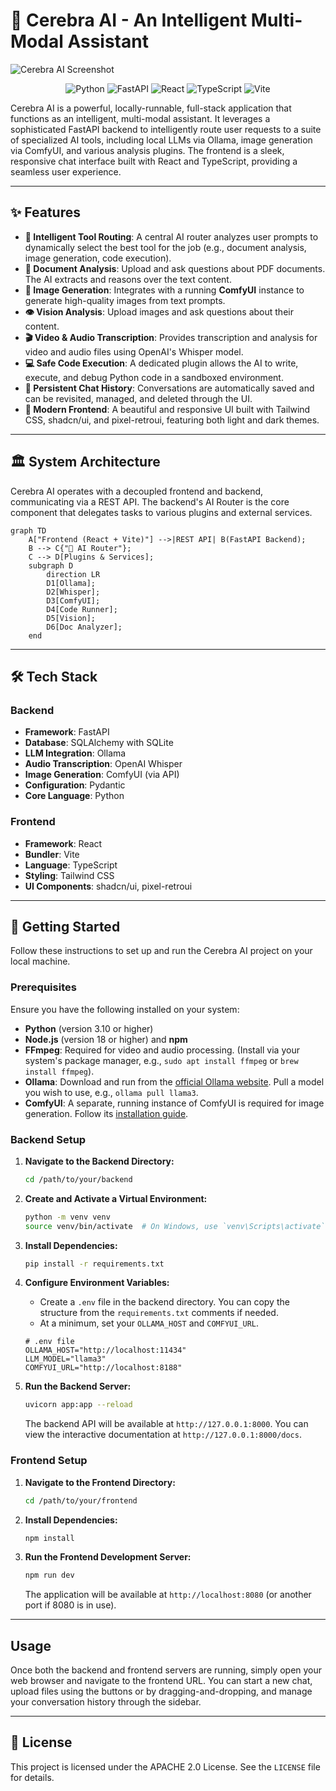 # 🤖 Cerebra AI - An Intelligent Multi-Modal Assistant

![Cerebra AI Screenshot](https://raw.githubusercontent.com/NemesisWaVe/Cerebra-AI/frontend/assets/screenshot.png)

<p align="center">
  <img alt="Python" src="https://img.shields.io/badge/Python-3776AB?style=for-the-badge&logo=python&logoColor=white"/>
  <img alt="FastAPI" src="https://img.shields.io/badge/FastAPI-009688?style=for-the-badge&logo=fastapi&logoColor=white"/>
  <img alt="React" src="https://img.shields.io/badge/React-61DAFB?style=for-the-badge&logo=react&logoColor=black"/>
  <img alt="TypeScript" src="https://img.shields.io/badge/TypeScript-3178C6?style=for-the-badge&logo=typescript&logoColor=white"/>
  <img alt="Vite" src="https://img.shields.io/badge/Vite-646CFF?style=for-the-badge&logo=vite&logoColor=white"/>
</p>

Cerebra AI is a powerful, locally-runnable, full-stack application that functions as an intelligent, multi-modal assistant. It leverages a sophisticated FastAPI backend to intelligently route user requests to a suite of specialized AI tools, including local LLMs via Ollama, image generation via ComfyUI, and various analysis plugins. The frontend is a sleek, responsive chat interface built with React and TypeScript, providing a seamless user experience.

---

## ✨ Features

- **🧠 Intelligent Tool Routing**: A central AI router analyzes user prompts to dynamically select the best tool for the job (e.g., document analysis, image generation, code execution).
- **📄 Document Analysis**: Upload and ask questions about PDF documents. The AI extracts and reasons over the text content.
- **🎨 Image Generation**: Integrates with a running **ComfyUI** instance to generate high-quality images from text prompts.
- **👁️ Vision Analysis**: Upload images and ask questions about their content.
- **🎬 Video & Audio Transcription**: Provides transcription and analysis for video and audio files using OpenAI's Whisper model.
- **💻 Safe Code Execution**: A dedicated plugin allows the AI to write, execute, and debug Python code in a sandboxed environment.
- **💾 Persistent Chat History**: Conversations are automatically saved and can be revisited, managed, and deleted through the UI.
- **🎨 Modern Frontend**: A beautiful and responsive UI built with Tailwind CSS, shadcn/ui, and pixel-retroui, featuring both light and dark themes.

---

## 🏛️ System Architecture

Cerebra AI operates with a decoupled frontend and backend, communicating via a REST API. The backend's AI Router is the core component that delegates tasks to various plugins and external services.

```mermaid
graph TD
    A["Frontend (React + Vite)"] -->|REST API| B(FastAPI Backend);
    B --> C{"🧠 AI Router"};
    C --> D[Plugins & Services];
    subgraph D
        direction LR
        D1[Ollama];
        D2[Whisper];
        D3[ComfyUI];
        D4[Code Runner];
        D5[Vision];
        D6[Doc Analyzer];
    end
```
---

## 🛠️ Tech Stack

### Backend
- **Framework**: FastAPI
- **Database**: SQLAlchemy with SQLite
- **LLM Integration**: Ollama
- **Audio Transcription**: OpenAI Whisper
- **Image Generation**: ComfyUI (via API)
- **Configuration**: Pydantic
- **Core Language**: Python

### Frontend
- **Framework**: React
- **Bundler**: Vite
- **Language**: TypeScript
- **Styling**: Tailwind CSS
- **UI Components**: shadcn/ui, pixel-retroui

---

## 🚀 Getting Started

Follow these instructions to set up and run the Cerebra AI project on your local machine.

### Prerequisites

Ensure you have the following installed on your system:
- **Python** (version 3.10 or higher)
- **Node.js** (version 18 or higher) and **npm**
- **FFmpeg**: Required for video and audio processing. (Install via your system's package manager, e.g., `sudo apt install ffmpeg` or `brew install ffmpeg`).
- **Ollama**: Download and run from the [official Ollama website](https://ollama.com/). Pull a model you wish to use, e.g., `ollama pull llama3`.
- **ComfyUI**: A separate, running instance of ComfyUI is required for image generation. Follow its [installation guide](https://github.com/comfyanonymous/ComfyUI).

### Backend Setup

1.  **Navigate to the Backend Directory:**
    ```bash
    cd /path/to/your/backend
    ```

2.  **Create and Activate a Virtual Environment:**
    ```bash
    python -m venv venv
    source venv/bin/activate  # On Windows, use `venv\Scripts\activate`
    ```

3.  **Install Dependencies:**
    ```bash
    pip install -r requirements.txt
    ```

4.  **Configure Environment Variables:**
    - Create a `.env` file in the backend directory. You can copy the structure from the `requirements.txt` comments if needed.
    - At a minimum, set your `OLLAMA_HOST` and `COMFYUI_URL`.
    ```env
    # .env file
    OLLAMA_HOST="http://localhost:11434"
    LLM_MODEL="llama3" 
    COMFYUI_URL="http://localhost:8188"
    ```

5.  **Run the Backend Server:**
    ```bash
    uvicorn app:app --reload
    ```
    The backend API will be available at `http://127.0.0.1:8000`. You can view the interactive documentation at `http://127.0.0.1:8000/docs`.

### Frontend Setup

1.  **Navigate to the Frontend Directory:**
    ```bash
    cd /path/to/your/frontend
    ```

2.  **Install Dependencies:**
    ```bash
    npm install
    ```

3.  **Run the Frontend Development Server:**
    ```bash
    npm run dev
    ```
    The application will be available at `http://localhost:8080` (or another port if 8080 is in use).

---

## Usage

Once both the backend and frontend servers are running, simply open your web browser and navigate to the frontend URL. You can start a new chat, upload files using the buttons or by dragging-and-dropping, and manage your conversation history through the sidebar.

---

## 📜 License

This project is licensed under the APACHE 2.0 License. See the `LICENSE` file for details.
